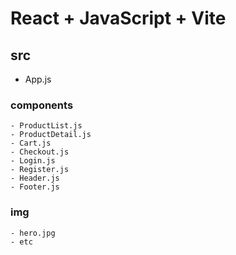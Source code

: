 # React + JavaScript + Vite

## src
- App.js

### components
    - ProductList.js
    - ProductDetail.js
    - Cart.js
    - Checkout.js
    - Login.js
    - Register.js
    - Header.js
    - Footer.js

### img
    - hero.jpg
    - etc